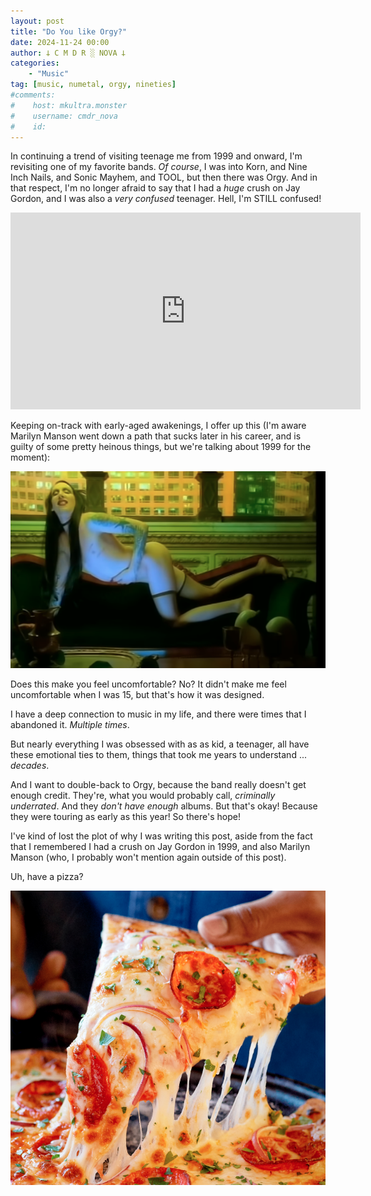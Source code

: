 ```yaml
---
layout: post
title: "Do You like Orgy?"
date: 2024-11-24 00:00
author: 𐕣 C M D R ░ NOVA 𐕣
categories:
    - "Music"
tag: [music, numetal, orgy, nineties]
#comments:
#    host: mkultra.monster
#    username: cmdr_nova
#    id: 
---
```

In continuing a trend of visiting teenage me from 1999 and onward, I'm revisiting one of my favorite bands. *Of course*, I was into Korn, and Nine Inch Nails, and Sonic Mayhem, and TOOL, but then there was Orgy. And in that respect, I'm no longer afraid to say that I had a *huge* crush on Jay Gordon, and I was also a *very confused* teenager. Hell, I'm STILL confused!

<iframe title="Orgy - Stitches" width="560" height="315" src="https://video.infosec.exchange/videos/embed/8bbd733e-5a5a-4983-8ca2-ae986da09b0a" frameborder="0" allowfullscreen="" sandbox="allow-same-origin allow-scripts allow-popups allow-forms"></iframe>

Keeping on-track with early-aged awakenings, I offer up this (I'm aware Marilyn Manson went down a path that sucks later in his career, and is guilty of some pretty heinous things, but we're talking about 1999 for the moment):

<img src="/img/posts/orgy/manson.png">

Does this make you feel uncomfortable? No? It didn't make me feel uncomfortable when I was 15, but that's how it was designed.

I have a deep connection to music in my life, and there were times that I abandoned it. *Multiple times*. 

But nearly everything I was obsessed with as as kid, a teenager, all have these emotional ties to them, things that took me years to understand ... *decades*. 

And I want to double-back to Orgy, because the band really doesn't get enough credit. They're, what you would probably call, *criminally underrated*. And they *don't have enough* albums. But that's okay! Because they were touring as early as this year! So there's hope!

I've kind of lost the plot of why I was writing this post, aside from the fact that I remembered I had a crush on Jay Gordon in 1999, and also Marilyn Manson (who, I probably won't mention again outside of this post).

Uh, have a pizza?

<img src="/img/posts/orgy/pizza.png">
